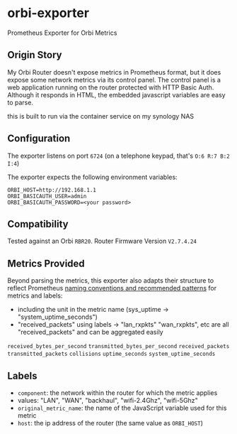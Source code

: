 # orbi-exporter
Prometheus Exporter for Orbi Metrics


## Origin Story

My Orbi Router doesn't expose metrics in Prometheus format, but it does expose some network metrics via its control panel.
The control panel is a web application running on the router protected with HTTP Basic Auth. Although it responds in HTML,
the embedded javascript variables are easy to parse.

this is built to run via the container service on my synology NAS

## Configuration

The exporter listens on port `6724` (on a telephone keypad, that's `O:6 R:7 B:2 I:4`)

The exporter expects the following environment variables:

```
ORBI_HOST=http://192.168.1.1
ORBI_BASICAUTH_USER=admin
ORBI_BASICAUTH_PASSWORD=<your password>
```

## Compatibility

Tested against an Orbi `RBR20`. Router Firmware Version `V2.7.4.24`


## Metrics Provided

Beyond parsing the metrics, this exporter also adapts their structure to reflect Prometheus [naming conventions and recommended patterns](https://prometheus.io/docs/practices/naming/) for metrics and labels:

* including the unit in the metric name (sys_uptime -> "system_uptime_seconds")
* "received_packets" using labels -> "lan_rxpkts" "wan_rxpkts", etc are all "received_packets" and can be aggregated easily

`received_bytes_per_second`
`transmitted_bytes_per_second`
`received_packets`
`transmitted_packets`
`collisions`
`uptime_seconds`
`system_uptime_seconds`

## Labels

* `component`: the network within the router for which the metric applies
* values: "LAN", "WAN", "backhaul", "wifi-2.4Ghz", "wifi-5Ghz"
* `original_metric_name`: the name of the JavaScript variable used for this metric
* `host`: the ip address of the router (the same value as `ORBI_HOST`)
